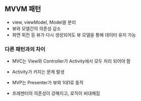 
## MVVM 패턴

- view, viewModel, Model을 분리
- 뷰와 모델간의 의존성 감소
- 화면 회전 등 뷰가 다시 생성되어도 뷰 모델을 통해 데이터 유지 가능

### 다른 패턴과의 차이

- MVC는 View와 Controller가 Activity에서 모두 처리 되어야 함
- Activity가 커지는 문제 발생

- MVP는 Presenter가 뷰와 1대1로 동작
- 프레젠터의 의존성이 강해지고, 로직이 비대해짐

